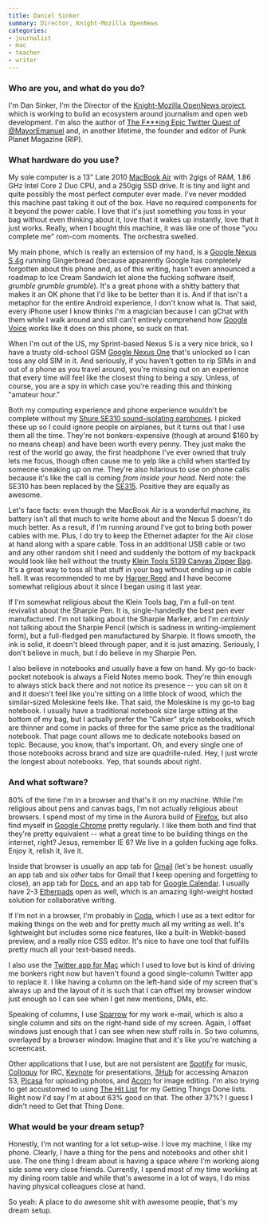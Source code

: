 ```yaml
---
title: Daniel Sinker
summary: Director, Knight-Mozilla OpenNews
categories:
- journalist
- mac
- teacher
- writer
---
```


### Who are you, and what do you do?

I'm Dan Sinker, I'm the Director of the [Knight-Mozilla OpenNews project](http://mozillaopennews.org/ "A hacker-journalist project."), which is working to build an ecosystem around journalism and open web development. I'm also the author of [The F\*\*\*ing Epic Twitter Quest of @MayorEmanuel](http://www.quaxelrod.com/ "An epic Twitter tale.") and, in another lifetime, the founder and editor of Punk Planet Magazine (RIP).

### What hardware do you use?

My sole computer is a 13" Late 2010 [MacBook Air][macbook-air] with 2gigs of RAM, 1.86 GHz Intel Core 2 Duo CPU, and a 250gig SSD drive. It is tiny and light and quite possibly the most perfect computer ever made. I've never modded this machine past taking it out of the box. Have no required components for it beyond the power cable. I love that it's just something you toss in your bag without even thinking about it, love that it wakes up instantly, love that it just works. Really, when I bought this machine, it was like one of those "you complete me" rom-com moments. The orchestra swelled. 

My main phone, which is really an extension of my hand, is a [Google Nexus S 4g][nexus-s] running Gingerbread (because apparently Google has completely forgotten about this phone and, as of this writing, hasn't even announced a roadmap to Ice Cream Sandwich let alone the fucking software itself, *grumble grumble grumble*). It's a great phone with a shitty battery that makes it an OK phone that I'd like to be better than it is. And if that isn't a metaphor for the entire Android experience, I don't know what is. That said, every iPhone user I know thinks I'm a magician because I can gChat with them while I walk around and still can't entirely comprehend how [Google Voice][google-voice] works like it does on this phone, so suck on that.

When I'm out of the US, my Sprint-based Nexus S is a very nice brick, so I have a trusty old-school GSM [Google Nexus One][nexus-one] that's unlocked so I can toss any old SIM in it. And seriously, if you haven't gotten to rip SIMs in and out of a phone as you travel around, you're missing out on an experience that every time will feel like the closest thing to being a spy. Unless, of course, you are a spy in which case you're reading this and thinking "amateur hour."

Both my computing experience and phone experience wouldn't be complete without my [Shure SE310 sound-isolating earphones][se310]. I picked these up so I could ignore people on airplanes, but it turns out that I use them all the time. They're not bonkers-expensive (though at around $160 by no means cheap) and have been worth every penny. They just make the rest of the world go away, the first headphone I've ever owned that truly lets me focus, though often cause me to yelp like a child when startled by someone sneaking up on me. They're also hilarious to use on phone calls because it's like the call is coming *from inside your head*. Nerd note: the SE310 has been replaced by the [SE315][se315]. Positive they are equally as awesome.

Let's face facts: even though the MacBook Air is a wonderful machine, its battery isn't all that much to write home about and the Nexus S doesn't do much better. As a result, if I'm running around I've got to bring both power cables with me. Plus, I do try to keep the Ethernet adapter for the Air close at hand along with a spare cable. Toss in an additional USB cable or two and any other random shit I need and suddenly the bottom of my backpack would look like hell without the trusty [Klein Tools 5139 Canvas Zipper Bag][5139]. It's a great way to toss all that stuff in your bag without ending up in cable hell. It was recommended to me by [Harper Reed](http://harper.reed.usesthis.com/ "An interview with Harper on this very site.") and I have become somewhat religious about it since I began using it last year. 

If I'm somewhat religious about the Klein Tools bag, I'm a full-on tent revivalist about the Sharpie Pen. It is, single-handedly the best pen ever manufactured. I'm not talking about the Sharpie Marker, and I'm *certainly* not talking about the Sharpie Pencil (which is sadness in writing-implement form), but a full-fledged pen manufactured by Sharpie. It flows smooth, the ink is solid, it doesn't bleed through paper, and it is just amazing. Seriously, I don't believe in much, but I do believe in my Sharpie Pen.

I also believe in notebooks and usually have a few on hand. My go-to back-pocket notebook is always a Field Notes memo book. They're thin enough to always stick back there and not notice its presence -- you can sit on it and it doesn't feel like you're sitting on a little block of wood, which the similar-sized Moleskine feels like. That said, the Moleskine is my go-to bag notebook. I usually have a traditional notebook size large sitting at the bottom of my bag, but I actually prefer the "Cahier" style notebooks, which are thinner and come in packs of three for the same price as the traditional notebook. That page count allows me to dedicate notebooks based on topic. Because, you know, that's important. Oh, and every single one of those notebooks across brand and size are quadrille-ruled. Hey, I just wrote the longest about notebooks. Yep, that sounds about right.

### And what software?

80% of the time I'm in a browser and that's it on my machine. While I'm religious about pens and canvas bags, I'm not actually religious about browsers. I spend most of my time in the Aurora build of [Firefox][], but also find myself in [Google Chrome][chrome] pretty regularly. I like them both and find that they're pretty equivalent -- what a great time to be building things on the internet, right? Jesus, remember IE 6? We live in a golden fucking age folks. Enjoy it, relish it, live it.

Inside that browser is usually an app tab for [Gmail][] (let's be honest: usually an app tab and six *other* tabs for Gmail that I keep opening and forgetting to close), an app tab for [Docs][google-docs], and an app tab for [Google Calendar][google-calendar]. I usually have 2-3 [Etherpads][etherpad] open as well, which is an amazing light-weight hosted solution for collaborative writing.

If I'm not in a browser, I'm probably in [Coda][], which I use as a text editor for making things on the web and for pretty much all my writing as well. It's lightweight but includes some nice features, like a built-in Webkit-based preview, and a really nice CSS editor. It's nice to have one tool that fulfills pretty much all your text-based needs. 

I also use the [Twitter app for Mac][twitter-mac] which I used to love but is kind of driving me bonkers right now but haven't found a good single-column Twitter app to replace it. I like having a column on the left-hand side of my screen that's always up and the layout of it is such that I can offset my browser window just enough so I can see when I get new mentions, DMs, etc. 

Speaking of columns, I use [Sparrow][] for my work e-mail, which is also a single column and sits on the right-hand side of my screen. Again, I offset windows just enough that I can see when new stuff rolls in. So two columns, overlayed by a browser window. Imagine that and it's like you're watching a screencast.

Other applications that I use, but are not persistent are [Spotify][] for music, [Colloquy][] for IRC, [Keynote][] for presentations, [3Hub][] for accessing Amazon S3, [Picasa][] for uploading photos, and [Acorn][] for image editing. I'm also trying to get accustomed to using [The Hit List][the-hit-list] for my Getting Things Done lists. Right now I'd say I'm at about 63% good on that. The other 37%? I guess I didn't need to Get that Thing Done.

### What would be your dream setup?

Honestly, I'm not wanting for a lot setup-wise. I love my machine, I like my phone. Clearly, I have a thing for the pens and notebooks and other shit I use. The one thing I dream about is having a space where I'm working along side some very close friends. Currently, I spend most of my time working at my dining room table and while that's awesome in a lot of ways, I do miss having physical colleagues close at hand. 

So yeah: A place to do awesome shit with awesome people, that's my dream setup.

[5139]: https://www.amazon.com/Klein-5139-2-Inch-Canvas-Zipper/dp/B000BQRCKY "A canvas zipper bag."
[nexus-one]: https://en.wikipedia.org/wiki/Nexus_One "An Android-based smartphone."
[nexus-s]: http://www.google.com/nexus/ "An Android-based smartphone."
[se310]: https://www.amazon.com/Shure-SE310-Sound-Isolating-Earphone/dp/B0013JH30M "In-ear sound isolating headphones."
[se315]: http://www.shure.com/americas/products/earphones-headphones/se-models/se315-sound-isolating-earphones "In-ear sound isolating headphones."
[macbook-air]: https://www.apple.com/macbook-air/ "A very thin laptop."
[3hub]: http://s3browser.com/ "A Mac client for Amazon's S3."
[google-voice]: https://en.wikipedia.org/wiki/Google_Voice "A phone number and online voicemail system."
[google-calendar]: https://en.wikipedia.org/wiki/Google_Calendar "A web-based calendar client."
[gmail]: https://mail.google.com/mail/ "Web-based email."
[google-docs]: https://en.wikipedia.org/wiki/Google_Docs "A web-based office suite."
[twitter-mac]: https://itunes.apple.com/us/app/twitter/id409789998 "A Mac client for Twitter."
[the-hit-list]: http://www.karelia.com/products/the-hit-list/mac.html "A fancy task manager for the Mac."
[spotify]: https://www.spotify.com/us/ "A music streaming service."
[sparrow]: http://www.gmail.com/intl/en/mail/help/sparrow.html "A mail client for the Mac with a funky UI."
[acorn]: https://flyingmeat.com/acorn/ "An image editor for the Mac."
[firefox]: https://www.mozilla.org/en-US/firefox/new/ "A cross-platform open-source web browser."
[chrome]: https://www.google.com/intl/en/chrome/browser/ "A WebKit-based browser, where each tab runs in its own thread."
[coda]: https://panic.com/coda/ "A single-window HTML/web tool for the Mac."
[colloquy]: http://colloquy.info/ "An IRC client for the Mac."
[etherpad]: https://en.wikipedia.org/wiki/Etherpad "Online collaborative text editing."
[keynote]: https://www.apple.com/keynote/ "Presentation software for the Mac."
[picasa]: http://picasa.google.com/ "A photo client and web service."
